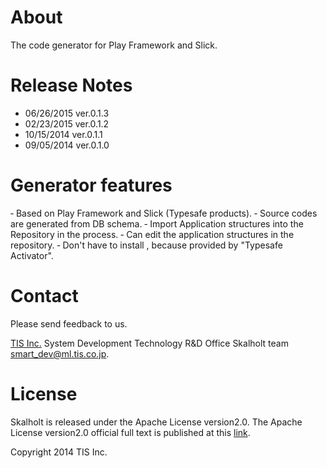 # About

The code generator for Play Framework and Slick.

# Release Notes

- 06/26/2015 ver.0.1.3
- 02/23/2015 ver.0.1.2
- 10/15/2014 ver.0.1.1
- 09/05/2014 ver.0.1.0

# Generator features

‐ Based on Play Framework and Slick (Typesafe products).
‐ Source codes are generated from DB schema.
‐ Import Application structures into the Repository in the process.
‐ Can edit the application structures in the repository.
‐ Don't have to install , because provided by  "Typesafe Activator".

# Contact

Please send feedback to us.

[TIS Inc.](http://www.tis.com/)
System Development Technology R&D Office
Skalholt team
<smart_dev@ml.tis.co.jp>.

# License

Skalholt is released under the Apache License version2.0.
The Apache License version2.0 official full text is published at this [link](http://www.apache.org/licenses/LICENSE-2.0.html).

Copyright 2014 TIS Inc.
